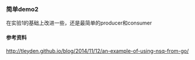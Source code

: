 ### 简单demo2
在实验1的基础上改进一些，还是最简单的producer和consumer

#### 参考资料
http://tleyden.github.io/blog/2014/11/12/an-example-of-using-nsq-from-go/